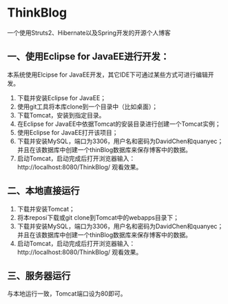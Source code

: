 # ThinkBlog
一个使用Struts2、Hibernate以及Spring开发的开源个人博客


## 一、使用Eclipse for JavaEE进行开发： 
本系统使用Elcipse for JavaEE开发，其它IDE下可通过某些方式可进行编辑开发。 
1. 下载并安装Eclipse for JavaEE；
2. 使用git工具将本库clone到一个目录中（比如桌面）；
3. 下载Tomcat，安装到指定目录。 
4. 在Eclipse for JavaEE中依据Tomcat的安装目录进行创建一个Tomcat实例；
5. 使用Eclipse for JavaEE打开该项目；
6. 下载并安装MySQL，端口为3306，用户名和密码为DavidChen和quanyec；并且在该数据库中创建一个thinBlog数据库来保存博客中的数据。
7. 启动Tomcat，启动完成后打开浏览器输入：http://localhost:8080/ThinkBlog/ 观看效果。

## 二、本地直接运行 
1. 下载并安装Tomcat；
2. 将本reposi下载或git clone到Tomcat中的webapps目录下；
3. 下载并安装MySQL，端口为3306，用户名和密码为DavidChen和quanyec；并且在该数据库中创建一个thinBlog数据库来保存博客中的数据。
4. 启动Tomcat，启动完成后打开浏览器输入：http://localhost:8080/ThinkBlog/ 观看效果。

## 三、服务器运行
与本地运行一致，Tomcat端口设为80即可。
